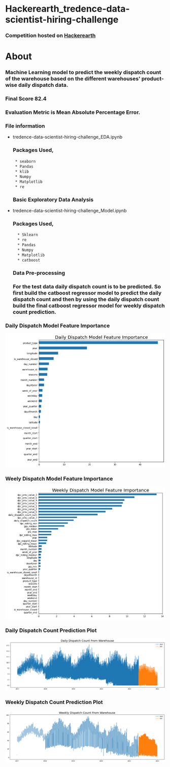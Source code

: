 # Hackerearth_tredence-data-scientist-hiring-challenge

### Competition hosted on <a href="https://assessment.hackerearth.com/challenges/hiring/tredence-data-scientist-hiring-challenge/"> Hackerearth </a>

# About

### Machine Learning model to predict the weekly dispatch count of the warehouse based on the different warehouses' product-wise daily dispatch data.


### Final Score 82.4

### Evaluation Metric is Mean Absolute Percentage Error.

### File information

 * tredence-data-scientist-hiring-challenge_EDA.ipynb
    ### Packages Used,
        * seaborn
        * Pandas
        * klib
        * Numpy
        * Matplotlib
        * re
    ### Basic Exploratory Data Analysis
    
    
    
* tredence-data-scientist-hiring-challenge_Model.ipynb
    ### Packages Used,
        * Sklearn
        * re
        * Pandas
        * Numpy
        * Matplotlib
        * catboost
     ### Data Pre-processing
         
     ### For the test data daily dispatch count is to be predicted. So first build the catboost regressor model to predict the          daily dispatch count and then by using the daily dispatch count build the final catboost regressor model for weekly            dispatch count prediction.      
 

    
### Daily Dispatch Model Feature Importance  

![Alt text](https://github.com/hariprasath-v/Hackerearth_tredence-data-scientist-hiring-challenge/blob/main/Daily_Dispatch_Model_Feature_Importance_Plot.png)


### Weely Dispatch Model Feature Importance  

![Alt text](https://github.com/hariprasath-v/Hackerearth_tredence-data-scientist-hiring-challenge/blob/main/Weekly_Dispatch_Model_Feature_Importance_Plot.png)


### Daily Dispatch Count Prediction Plot

![Alt text](https://github.com/hariprasath-v/Hackerearth_tredence-data-scientist-hiring-challenge/blob/main/Daily_Dispatch_Count_Prediction_Plot.png)


### Weekly Dispatch Count Prediction Plot

![Alt text](https://github.com/hariprasath-v/Hackerearth_tredence-data-scientist-hiring-challenge/blob/main/Weekly_Dispatch_Count_Prediction_Plot.png)


